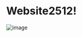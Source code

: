 # Website2512!

![image](https://user-images.githubusercontent.com/60683892/211176599-453512bf-5f08-4fc5-beac-563a283886c4.png)
